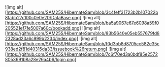 
![img alt][https://github.com/SAM25S/HibernateSam/blob/3c4feff31723b2b107022b8fabb27c100c0e0e20/DataBase.png]
![img alt][https://github.com/SAM25S/HibernateSam/blob/ba5a9067e67e6098a59f0205521ef7fe5007a60c/bookadd.png]
![img alt][https://github.com/SAM25S/HibernateSam/blob/83b5640e05eb557679fd82328ad23a6c999b2234/index.png]
![img alt][https://github.com/SAM25S/HibernateSam/blob/f0d3bb8d8705cc582e35c938ed2f81d40315da33/issuebook%26return.png]
![img alt][https://github.com/SAM25S/HibernateSam/blob/7c6f70ed3a0bdf85e25728053691b8a28e26a4b6/login.png]
